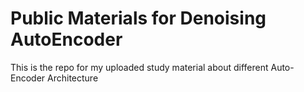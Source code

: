 # Public Materials for Denoising AutoEncoder

This is the repo for my uploaded study material about different Auto-Encoder Architecture
